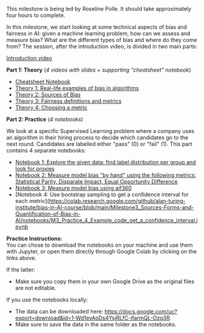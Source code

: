 This milestone is being led by Roseline Polle. It should take approximately four hours to complete. 

In this milestone, we start looking at some technical aspects of bias and fairness in AI: given a machine learning problem, how can we assess and measure bias? What are the different types of bias and where do they come from? The session, after the introduction video, is divided in two main parts:

[Introduction video](https://youtu.be/2w93PohBQ-o)

**Part 1: Theory** (_4 videos with slides + supporting "cheatsheet" notebook_)
- [Cheatsheet Notebook](https://colab.research.google.com/drive/14IW87BJyAc9Cgtxf2Fov-iJB2rgDUeIK)
- [Theory 1: Real-life examples of bias in algorithms](https://youtu.be/NF8VRGJDI_g)
- [Theory 2: Sources of Bias](https://youtu.be/k6LGIngVhac)
- [Theory 3: Fairness definitions and metrics](https://youtu.be/m3zpMJ6Y7Ec)
- [Theory 4: Choosing a metric](https://youtu.be/_snpZmLfVlk)

**Part 2: Practice** (_4 notebooks_)

We look at a specific Supervised Learning problem where a company uses an algorithm in their hiring process to decide which candidates go to the next round. Candidates are labelled either "pass" (0) or "fail" (1).  This part contains 4 separate notebooks:
<!-- - [Notebook 1: Explore the given data: find label distribution per group and look for proxies](https://colab.research.google.com/drive/17X2XUo82zIROwuEU0KUylCJGAr7TAco5)
- [Notebook 2: Measure model bias "by hand" using the following metrics: Statistical Parity, Disparate Impact, Equal Opportunity Difference](https://colab.research.google.com/drive/179V-zinJPttr4xIzFOgxsGgm2Z62Boco)
- [Notebook 3: Measure model bias using aif360](https://colab.research.google.com/drive/1BJK41oaJRmegdoh4TKp0XfrrXZPF4TRI)
- [Notebook 4: Use bootstrap sampling to get a confidence interval for each metric](https://colab.research.google.com/drive/1fBugsn1-6JknonL-DJMFacmyhc1BtyqG)
-->
- [Notebook 1: Explore the given data: find label distribution per group and look for proxies](https://colab.research.google.com/github/alan-turing-institute/bias-in-AI-course/blob/main/Milestone3_Sources-Forms-and-Quantification-of-Bias-in-AI/notebooks/M3_Practice_1_Explore_data.ipynb)
- [Notebook 2: Measure model bias "by hand" using the following metrics: Statistical Parity, Disparate Impact, Equal Opportunity Difference](https://colab.research.google.com/github/alan-turing-institute/bias-in-AI-course/blob/main/Milestone3_Sources-Forms-and-Quantification-of-Bias-in-AI/notebooks/M3_Practice_2_Evaluate_fairness_metrics_manually.ipynb)
- [Notebook 3: Measure model bias using aif360](https://colab.research.google.com/github/alan-turing-institute/bias-in-AI-course/blob/main/Milestone3_Sources-Forms-and-Quantification-of-Bias-in-AI/notebooks/M3_Practice_3_Evaluate_fairness_metrics_with_aif360.ipynb)
- [Notebook 4: Use bootstrap sampling to get a confidence interval for each metric](https://colab.research.google.com/github/alan-turing-institute/bias-in-AI-course/blob/main/Milestone3_Sources-Forms-and-Quantification-of-Bias-in-AI/notebooks/M3_Practice_4_Example_code_get_a_confidence_interval.ipynb


**Practice Instructions:** <br>
You can chose to download the notebooks on your machine and use them with Jupyter, or open them directly through Google Colab by clicking on the links above. 

If the latter:
- Make sure you copy them in your own Google Drive as the original files are not editable.

If you use the notebooks locally:
- The data can be downloaded here: https://docs.google.com/uc?export=download&id=1-Wd1evAoDs4YsjRLfC-ifarmQL-Ozg3R. 
- Make sure to save the data in the same folder as the notebooks. 
